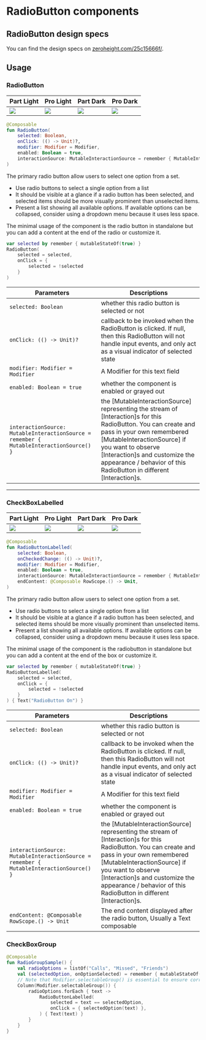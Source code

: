 # RadioButton components

## RadioButton design specs

You can find the design specs
on [zeroheight.com/25c15666f/](https://zeroheight.com/25c15666f/p/54faa9-radio-button-/b/057def).

## Usage

### RadioButton

| Part Light                                                                                                                | Pro Light                                                                                                                | Part Dark                                                                                                                | Pro Dark                                                                                                                |
|---------------------------------------------------------------------------------------------------------------------------|--------------------------------------------------------------------------------------------------------------------------|--------------------------------------------------------------------------------------------------------------------------|-------------------------------------------------------------------------------------------------------------------------|
| ![](src/test/snapshots/images/com.adevinta.spark_PreviewScreenshotTests_preview_tests_toggles_radiobutton_part_light.png) | ![](src/test/snapshots/images/com.adevinta.spark_PreviewScreenshotTests_preview_tests_toggles_radiobutton_pro_light.png) | ![](src/test/snapshots/images/com.adevinta.spark_PreviewScreenshotTests_preview_tests_toggles_radiobutton_part_dark.png) | ![](src/test/snapshots/images/com.adevinta.spark_PreviewScreenshotTests_preview_tests_toggles_radiobutton_pro_dark.png) |

```kotlin
@Composable
fun RadioButton(
    selected: Boolean,
    onClick: (() -> Unit)?,
    modifier: Modifier = Modifier,
    enabled: Boolean = true,
    interactionSource: MutableInteractionSource = remember { MutableInteractionSource() },
)
```

The primary radio button allow users to select one option from a set.

- Use radio buttons to select a single option from a list
- It should be visible at a glance if a radio button has been selected, and selected items should be
  more visually prominent than unselected items.
- Present a list showing all available options. If available options can be collapsed, consider
  using a dropdown menu because it uses less space.

The minimal usage of the component is the radio button in standalone but you can add a content at
the end of the radio or customize it.

```kotlin
var selected by remember { mutableStateOf(true) }
RadioButton(
    selected = selected,
    onClick = {
        selected = !selected
    }
)
```

| Parameters                                                                              | Descriptions                                                                                                                                                                                                                                                                                            |
|-----------------------------------------------------------------------------------------|---------------------------------------------------------------------------------------------------------------------------------------------------------------------------------------------------------------------------------------------------------------------------------------------------------|
| `selected: Boolean`                                                                     | whether this radio button is selected or not                                                                                                                                                                                                                                                            |
| `onClick: (() -> Unit)?`                                                                | callback to be invoked when the RadioButton is clicked. If null, then this RadioButton will not handle input events, and only act as a visual indicator of selected state                                                                                                                               |
| `modifier: Modifier = Modifier`                                                         | A Modifier for this text field                                                                                                                                                                                                                                                                          |
| `enabled: Boolean = true`                                                               | whether the component is enabled or grayed out                                                                                                                                                                                                                                                          |
| `interactionSource: MutableInteractionSource = remember { MutableInteractionSource() }` | the [MutableInteractionSource] representing the stream of [Interaction]s for this RadioButton. You can create and pass in your own remembered [MutableInteractionSource] if you want to observe [Interaction]s and customize the appearance / behavior of this RadioButton in different [Interaction]s. |

---

### CheckBoxLabelled

| Part Light                                                                                                                        | Pro Light                                                                                                                        | Part Dark                                                                                                                        | Pro Dark                                                                                                                        |
|-----------------------------------------------------------------------------------------------------------------------------------|----------------------------------------------------------------------------------------------------------------------------------|----------------------------------------------------------------------------------------------------------------------------------|---------------------------------------------------------------------------------------------------------------------------------|
| ![](src/test/snapshots/images/com.adevinta.spark_PreviewScreenshotTests_preview_tests_toggles_radiobuttonlabelled_part_light.png) | ![](src/test/snapshots/images/com.adevinta.spark_PreviewScreenshotTests_preview_tests_toggles_radiobuttonlabelled_pro_light.png) | ![](src/test/snapshots/images/com.adevinta.spark_PreviewScreenshotTests_preview_tests_toggles_radiobuttonlabelled_part_dark.png) | ![](src/test/snapshots/images/com.adevinta.spark_PreviewScreenshotTests_preview_tests_toggles_radiobuttonlabelled_pro_dark.png) |

```kotlin
@Composable
fun RadioButtonLabelled(
    selected: Boolean,
    onCheckedChange: (() -> Unit)?,
    modifier: Modifier = Modifier,
    enabled: Boolean = true,
    interactionSource: MutableInteractionSource = remember { MutableInteractionSource() },
    endContent: @Composable RowScope.() -> Unit,
)
```

The primary radio button allow users to select one option from a set.

- Use radio buttons to select a single option from a list
- It should be visible at a glance if a radio button has been selected, and selected items should be
  more visually prominent than unselected items.
- Present a list showing all available options. If available options can be collapsed, consider
  using a dropdown menu because it uses less space.

The minimal usage of the component is the radiobutton in standalone but you can add a content at the
end of the box or customize it.

```kotlin
var selected by remember { mutableStateOf(true) }
RadioButtonLabelled(
    selected = selected,
    onClick = {
        selected = !selected
    }
) { Text("RadioButton On") }
```

| Parameters                                                                              | Descriptions                                                                                                                                                                                                                                                                                            |
|-----------------------------------------------------------------------------------------|---------------------------------------------------------------------------------------------------------------------------------------------------------------------------------------------------------------------------------------------------------------------------------------------------------|
| `selected: Boolean`                                                                     | whether this radio button is selected or not                                                                                                                                                                                                                                                            |
| `onClick: (() -> Unit)?`                                                                | callback to be invoked when the RadioButton is clicked. If null, then this RadioButton will not handle input events, and only act as a visual indicator of selected state                                                                                                                               |
| `modifier: Modifier = Modifier`                                                         | A Modifier for this text field                                                                                                                                                                                                                                                                          |
| `enabled: Boolean = true`                                                               | whether the component is enabled or grayed out                                                                                                                                                                                                                                                          |
| `interactionSource: MutableInteractionSource = remember { MutableInteractionSource() }` | the [MutableInteractionSource] representing the stream of [Interaction]s for this RadioButton. You can create and pass in your own remembered [MutableInteractionSource] if you want to observe [Interaction]s and customize the appearance / behavior of this RadioButton in different [Interaction]s. |
| `endContent: @Composable RowScope.() -> Unit`                                           | The end content displayed after the radio button, Usually a Text composable                                                                                                                                                                                                                             |                                                                                                                                                                                                                                                                                                    |

### CheckBoxGroup

```kotlin
@Composable
fun RadioGroupSample() {
    val radioOptions = listOf("Calls", "Missed", "Friends")
    val (selectedOption, onOptionSelected) = remember { mutableStateOf(radioOptions[0]) }
    // Note that Modifier.selectableGroup() is essential to ensure correct accessibility behavior
    Column(Modifier.selectableGroup()) {
        radioOptions.forEach { text ->
            RadioButtonLabelled(
                selected = text == selectedOption,
                onClick = { selectedOption(text) },
            ) { Text(text) }
        }
    }
}
```

